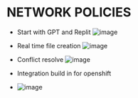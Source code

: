 # NETWORK POLICIES
- Start with GPT and Replit
![image](https://github.com/user-attachments/assets/b9113c91-edf3-4a18-96f2-9e2a695b3fcd)


- Real time file creation
![image](https://github.com/user-attachments/assets/39b86c23-a336-46f6-8aa2-476bfbe0fe5c)


- Conflict resolve
![image](https://github.com/user-attachments/assets/9add349f-fa5c-4656-b6fa-bf827a3a9788)

- Integration build in for openshift
- ![image](https://github.com/user-attachments/assets/bc6b4ec1-613c-488e-8234-971384bfe436)
